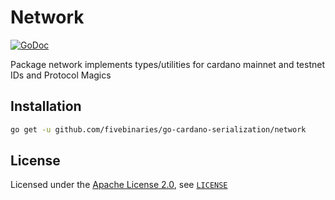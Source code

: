 # Network
[![GoDoc](https://godoc.org/github.com/fivebinaries/go-cardano-serialization/network?status.svg)](https://godoc.org/github.com/fivebinaries/go-cardano-serialization/network)

Package network implements types/utilities for cardano mainnet and testnet IDs and Protocol Magics

## Installation

```bash
go get -u github.com/fivebinaries/go-cardano-serialization/network
```

## License

Licensed under the [Apache License 2.0](https://opensource.org/licenses/Apache-2.0), see [`LICENSE`](https://github.com/fivebinaries/go-cardano-serialization/blob/master/LICENSE)